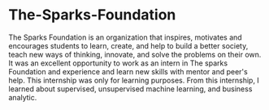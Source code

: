 # The-Sparks-Foundation
The Sparks Foundation is an organization that inspires, motivates and encourages students to learn, create, and help to build a better society, teach new ways of thinking, innovate, and solve the problems on their own. It was an excellent opportunity to work as an intern in The sparks Foundation and experience and learn new skills with mentor and peer's help. This internship was only for learning purposes. From this internship, I learned about supervised, unsupervised machine learning, and business analytic.
